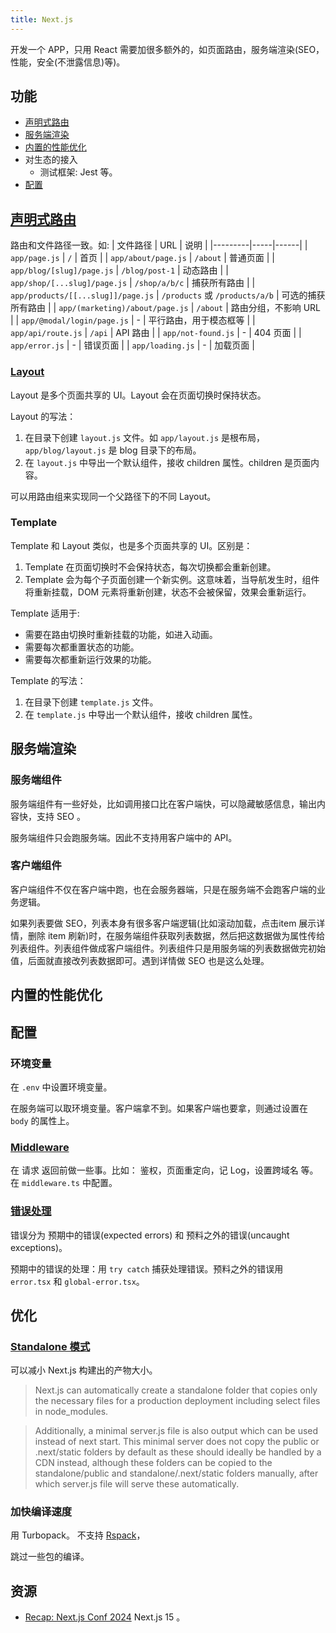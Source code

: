 ```yaml
---
title: Next.js
---
```


开发一个 APP，只用 React 需要加很多额外的，如页面路由，服务端渲染(SEO，性能，安全(不泄露信息)等)。

## 功能
* [声明式路由](#声明式路由)
* [服务端渲染](#服务端渲染)
* [内置的性能优化](#内置的性能优化)
* 对生态的接入
  * 测试框架: Jest 等。
* [配置](#配置)

## [声明式路由](https://nextjs.org/docs/app/building-your-application/routing/defining-routes)

路由和文件路径一致。如:
| 文件路径 | URL | 说明 |
|---------|-----|------|
| `app/page.js` | `/` | 首页 |
| `app/about/page.js` | `/about` | 普通页面 |
| `app/blog/[slug]/page.js` | `/blog/post-1` | 动态路由 |
| `app/shop/[...slug]/page.js` | `/shop/a/b/c` | 捕获所有路由 |
| `app/products/[[...slug]]/page.js` | `/products` 或 `/products/a/b` | 可选的捕获所有路由 |
| `app/(marketing)/about/page.js` | `/about` | 路由分组，不影响 URL |
| `app/@modal/login/page.js` | - | 平行路由，用于模态框等 |
| `app/api/route.js` | `/api` | API 路由 |
| `app/not-found.js` | - | 404 页面 |
| `app/error.js` | - | 错误页面 |
| `app/loading.js` | - | 加载页面 |

### [Layout](https://nextjs.org/docs/app/building-your-application/routing/layouts-and-templates)
Layout 是多个页面共享的 UI。Layout 会在页面切换时保持状态。

Layout 的写法：
1. 在目录下创建 `layout.js` 文件。如 `app/layout.js` 是根布局，`app/blog/layout.js` 是 blog 目录下的布局。
2. 在 `layout.js` 中导出一个默认组件，接收 children 属性。children 是页面内容。

可以用路由组来实现同一个父路径下的不同 Layout。

### Template
Template 和 Layout 类似，也是多个页面共享的 UI。区别是：
1. Template 在页面切换时不会保持状态，每次切换都会重新创建。
2. Template 会为每个子页面创建一个新实例。这意味着，当导航发生时，组件将重新挂载，DOM 元素将重新创建，状态不会被保留，效果会重新运行。

Template 适用于:
* 需要在路由切换时重新挂载的功能，如进入动画。
* 需要每次都重置状态的功能。
* 需要每次都重新运行效果的功能。

Template 的写法：
1. 在目录下创建 `template.js` 文件。
2. 在 `template.js` 中导出一个默认组件，接收 children 属性。


## 服务端渲染
### 服务端组件
服务端组件有一些好处，比如调用接口比在客户端快，可以隐藏敏感信息，输出内容快，支持 SEO 。

服务端组件只会跑服务端。因此不支持用客户端中的 API。

### 客户端组件
客户端组件不仅在客户端中跑，也在会服务器端，只是在服务端不会跑客户端的业务逻辑。

如果列表要做 SEO，列表本身有很多客户端逻辑(比如滚动加载，点击item 展示详情，删除 item 刷新)时，在服务端组件获取列表数据，然后把这数据做为属性传给列表组件。列表组件做成客户端组件。列表组件只是用服务端的列表数据做完初始值，后面就直接改列表数据即可。遇到详情做 SEO 也是这么处理。

## 内置的性能优化


## 配置
### 环境变量
在 `.env` 中设置环境变量。

在服务端可以取环境变量。客户端拿不到。如果客户端也要拿，则通过设置在 `body` 的属性上。

### [Middleware](https://nextjs.org/docs/app/building-your-application/routing/middleware)
在 请求 返回前做一些事。比如： 鉴权，页面重定向，记 Log，设置跨域名 等。 在 `middleware.ts` 中配置。

### [错误处理](https://nextjs.org/docs/app/building-your-application/routing/error-handling)
错误分为 预期中的错误(expected errors) 和 预料之外的错误(uncaught exceptions)。

预期中的错误的处理：用 `try catch` 捕获处理错误。预料之外的错误用 `error.tsx` 和 `global-error.tsx`。 

## 优化
### [Standalone 模式](https://nextjs.org/docs/pages/api-reference/next-config-js/output)
可以减小 Next.js 构建出的产物大小。

> Next.js can automatically create a standalone folder that copies only the necessary files for a production deployment including select files in node_modules.

> Additionally, a minimal server.js file is also output which can be used instead of next start. This minimal server does not copy the public or .next/static folders by default as these should ideally be handled by a CDN instead, although these folders can be copied to the standalone/public and standalone/.next/static folders manually, after which server.js file will serve these automatically.

### 加快编译速度
用 Turbopack。 不支持 [Rspack](https://rspack.dev/)，

跳过一些包的编译。

## 资源
* [Recap: Next.js Conf 2024](https://vercel.com/blog/recap-next-js-conf-2024) Next.js 15 。